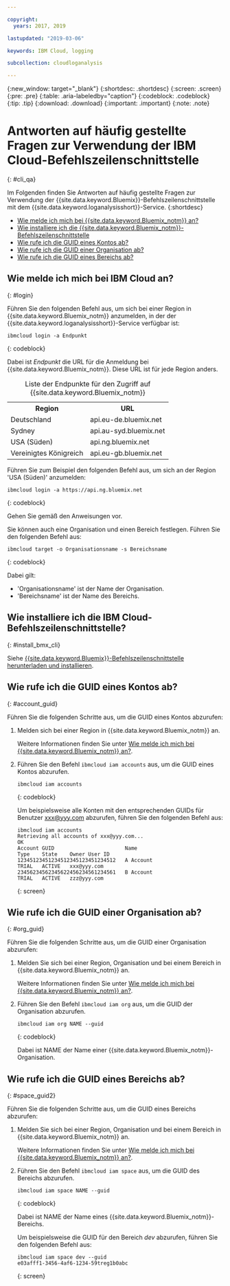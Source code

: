 ```yaml
---

copyright:
  years: 2017, 2019

lastupdated: "2019-03-06"

keywords: IBM Cloud, logging

subcollection: cloudloganalysis

---
```


{:new_window: target="_blank"}
{:shortdesc: .shortdesc}
{:screen: .screen}
{:pre: .pre}
{:table: .aria-labeledby="caption"}
{:codeblock: .codeblock}
{:tip: .tip}
{:download: .download}
{:important: .important}
{:note: .note}


# Antworten auf häufig gestellte Fragen zur Verwendung der IBM Cloud-Befehlszeilenschnittstelle
{: #cli_qa}

Im Folgenden finden Sie Antworten auf häufig gestellte Fragen zur Verwendung der {{site.data.keyword.Bluemix}}-Befehlszeilenschnittstelle mit dem {{site.data.keyword.loganalysisshort}}-Service. 
{:shortdesc}

* [Wie melde ich mich bei {{site.data.keyword.Bluemix_notm}} an? ](/docs/services/CloudLogAnalysis/qa/cli_qa.html#login)
* [Wie installiere ich die {{site.data.keyword.Bluemix_notm}}-Befehlszeilenschnittstelle](/docs/services/CloudLogAnalysis/qa/cli_qa.html#install_bmx_cli)
* [Wie rufe ich die GUID eines Kontos ab?](/docs/services/CloudLogAnalysis/qa/cli_qa.html#account_guid)
* [Wie rufe ich die GUID einer Organisation ab?](/docs/services/CloudLogAnalysis/qa/cli_qa.html#org_guid)
* [Wie rufe ich die GUID eines Bereichs ab?](/docs/services/CloudLogAnalysis/qa/cli_qa.html#space_guid)

## Wie melde ich mich bei IBM Cloud an? 
{: #login}

Führen Sie den folgenden Befehl aus, um sich bei einer Region in {{site.data.keyword.Bluemix_notm}} anzumelden, in der der {{site.data.keyword.loganalysisshort}}-Service verfügbar ist:

```
ibmcloud login -a Endpunkt
```
{: codeblock}
	
Dabei ist *Endpunkt* die URL für die Anmeldung bei {{site.data.keyword.Bluemix_notm}}. Diese URL ist für jede Region anders.
	
<table>
    <caption>Liste der Endpunkte für den Zugriff auf {{site.data.keyword.Bluemix_notm}}</caption>
	<tr>
	  <th>Region</th>
	  <th>URL</th>
	</tr>
	<tr>
	  <td>Deutschland</td>
	  <td>api.eu-de.bluemix.net</td>
	</tr>
	<tr>
	  <td>Sydney</td>
	  <td>api.au-syd.bluemix.net</td>
	</tr>
	<tr>
	  <td>USA (Süden)</td>
	  <td>api.ng.bluemix.net</td>
	</tr>
	<tr>
	  <td>Vereinigtes Königreich</td>
	  <td>api.eu-gb.bluemix.net</td>
	</tr>
</table>

Führen Sie zum Beispiel den folgenden Befehl aus, um sich an der Region 'USA (Süden)' anzumelden:
	
```
ibmcloud login -a https://api.ng.bluemix.net
```
{: codeblock}

Gehen Sie gemäß den Anweisungen vor. 

Sie können auch eine Organisation und einen Bereich festlegen. Führen Sie den folgenden Befehl aus:

```
ibmcloud target -o Organisationsname -s Bereichsname
```
{: codeblock}

Dabei gilt:

* 'Organisationsname' ist der Name der Organisation.
* 'Bereichsname' ist der Name des Bereichs.

	
	
## Wie installiere ich die IBM Cloud-Befehlszeilenschnittstelle?
{: #install_bmx_cli}

Siehe [{{site.data.keyword.Bluemix}}-Befehlszeilenschnittstelle herunterladen und installieren](/docs/cli/index.html#overview).



## Wie rufe ich die GUID eines Kontos ab?
{: #account_guid}
	
Führen Sie die folgenden Schritte aus, um die GUID eines Kontos abzurufen:
	
1. Melden sich bei einer Region in {{site.data.keyword.Bluemix_notm}} an. 

    Weitere Informationen finden Sie unter [Wie melde ich mich bei {{site.data.keyword.Bluemix_notm}} an?](/docs/services/CloudLogAnalysis/qa/cli_qa.html#login).
	
2. Führen Sie den Befehl `ibmcloud iam accounts` aus, um die GUID eines Kontos abzurufen.

    ```
	ibmcloud iam accounts
	```
	{: codeblock} 
	
	Um beispielsweise alle Konten mit den entsprechenden GUIDs für Benutzer xxx@yyy.com abzurufen, führen Sie den folgenden Befehl aus:
	
	```
	ibmcloud iam accounts
	Retrieving all accounts of xxx@yyy.com...
    OK
    Account GUID                       Name                               Type    State    Owner User ID   
    12345123451234512345123451234512   A Account                          TRIAL   ACTIVE   xxx@yyy.com   
    23456234562345622456234561234561   B Account                          TRIAL   ACTIVE   zzz@yyy.com   
	```
	{: screen}

	
## Wie rufe ich die GUID einer Organisation ab?
{: #org_guid}

Führen Sie die folgenden Schritte aus, um die GUID einer Organisation abzurufen:
	
1. Melden Sie sich bei einer Region, Organisation und bei einem Bereich in {{site.data.keyword.Bluemix_notm}} an. 

    Weitere Informationen finden Sie unter [Wie melde ich mich bei {{site.data.keyword.Bluemix_notm}} an?](/docs/services/CloudLogAnalysis/qa/cli_qa.html#login).

2. Führen Sie den Befehl `ibmcloud iam org` aus, um die GUID der Organisation abzurufen. 

    ```
    ibmcloud iam org NAME --guid
    ```
    {: codeblock}
	
    Dabei ist NAME der Name einer {{site.data.keyword.Bluemix_notm}}-Organisation.        
		
		
		
## Wie rufe ich die GUID eines Bereichs ab?
{: #space_guid2}
	
Führen Sie die folgenden Schritte aus, um die GUID eines Bereichs abzurufen:
	
1. Melden Sie sich bei einer Region, Organisation und bei einem Bereich in {{site.data.keyword.Bluemix_notm}} an. 

    Weitere Informationen finden Sie unter [Wie melde ich mich bei {{site.data.keyword.Bluemix_notm}} an?](/docs/services/CloudLogAnalysis/qa/cli_qa.html#login).
	
2. Führen Sie den Befehl `ibmcloud iam space` aus, um die GUID des Bereichs abzurufen. 

    ```
    ibmcloud iam space NAME --guid
    ```
    {: codeblock}
	
    Dabei ist NAME der Name eines {{site.data.keyword.Bluemix_notm}}-Bereichs. 
	
    Um beispielsweise die GUID für den Bereich *dev* abzurufen, führen Sie den folgenden Befehl aus:
	
    ```
    ibmcloud iam space dev --guid
    e03afff1-3456-4af6-1234-59treg1b0abc
    ```
    {: screen}




		
		
